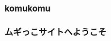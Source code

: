 # komukomu
<!DOCTYPE html>
<html lang="ja">
<head>
	<meta charset="UTF-8">
  <title>ムギ</title>
</head>
<body>
  <h1>ムギっこサイトへようこそ
</body>
</html>
